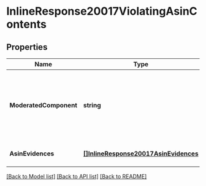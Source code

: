 # InlineResponse20017ViolatingAsinContents

## Properties
Name | Type | Description | Notes
------------ | ------------- | ------------- | -------------
**ModeratedComponent** | **string** | The ad component that includes the ASIN that violates the specified policy. | [optional] [default to null]
**AsinEvidences** | [**[]InlineResponse20017AsinEvidences**](inline_response_200_17_asinEvidences.md) |  | [optional] [default to null]

[[Back to Model list]](../README.md#documentation-for-models) [[Back to API list]](../README.md#documentation-for-api-endpoints) [[Back to README]](../README.md)

